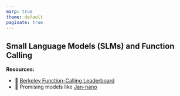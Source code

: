 ```yaml
---
marp: true
theme: default
paginate: true
---
```

## Small Language Models (SLMs) and Function Calling

**Resources:**
- 🤔 [Berkeley Function-Calling Leaderboard](https://huggingface.co/spaces/gorilla-llm/berkeley-function-calling-leaderboard)
- 🥰 Promising models like [Jan-nano](https://huggingface.co/Menlo/Jan-nano-gguf)